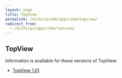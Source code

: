 ```yaml
---
layout: page
title: TopView
permalink: /disks/pcx86/apps/ibm/topview/
redirect_from:
  - /disks/pc/apps/ibm/topview/
---
```


TopView
---

Information is available for these versions of TopView:

* [TopView 1.01](1.01/)
